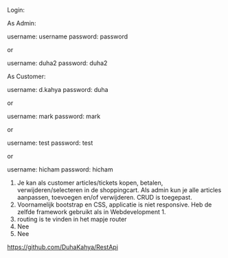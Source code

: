 Login:

As Admin:

username: username
password: password

or

username: duha2
password: duha2

As Customer:

username: d.kahya
password: duha

or 

username: mark
password: mark

or 

username: test
password: test

or

username: hicham
password: hicham


1. Je kan als customer articles/tickets kopen, betalen, verwijderen/selecteren in de shoppingcart. Als admin kun je alle articles aanpassen, toevoegen en/of verwijderen. CRUD is toegepast.
2. Voornamelijk bootstrap en CSS, applicatie is niet responsive. Heb de zelfde framework gebruikt als in Webdevelopment 1.
3. routing is te vinden in het mapje router
4. Nee
5. Nee

https://github.com/DuhaKahya/RestApi